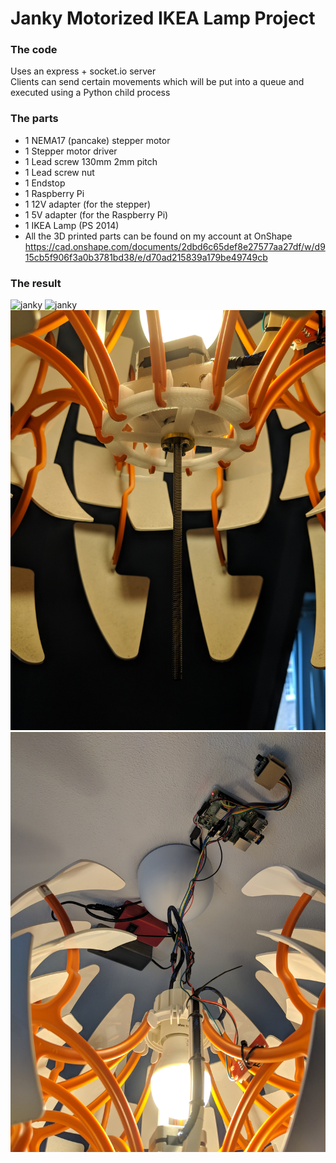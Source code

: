 # Janky Motorized IKEA Lamp Project

### The code
Uses an express + socket.io server  
Clients can send certain movements which will be put into a queue and executed using a Python child process

### The parts
- 1 NEMA17 (pancake) stepper motor
- 1 Stepper motor driver
- 1 Lead screw 130mm 2mm pitch
- 1 Lead screw nut
- 1 Endstop
- 1 Raspberry Pi
- 1 12V adapter (for the stepper)
- 1 5V adapter (for the Raspberry Pi)
- 1 IKEA Lamp (PS 2014)
- All the 3D printed parts can be found on my account at OnShape https://cad.onshape.com/documents/2dbd6c65def8e27577aa27df/w/d915cb5f906f3a0b3781bd38/e/d70ad215839a179be49749cb

### The result
<img src="https://github.com/swapsCAPS/lamp-server/blob/master/janky0.jpg"          alt="janky" width="600px"/>
<img src="https://github.com/swapsCAPS/lamp-server/blob/master/janky1.jpg"          alt="janky" width="600px"/>
<img src="https://github.com/swapsCAPS/lamp-server/blob/master/janky-part-deux.jpg" alt="janky" width="600px"/>
<img src="https://github.com/swapsCAPS/lamp-server/blob/master/janky3.jpg"          alt="janky" width="600px"/>

